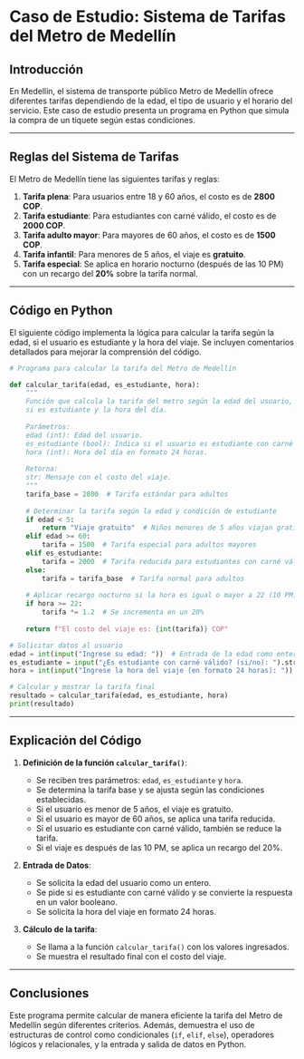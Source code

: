 # Caso de Estudio: Sistema de Tarifas del Metro de Medellín

## Introducción
En Medellín, el sistema de transporte público Metro de Medellín ofrece diferentes tarifas dependiendo de la edad, el tipo de usuario y el horario del servicio. Este caso de estudio presenta un programa en Python que simula la compra de un tiquete según estas condiciones.

---

## Reglas del Sistema de Tarifas
El Metro de Medellín tiene las siguientes tarifas y reglas:

1. **Tarifa plena**: Para usuarios entre 18 y 60 años, el costo es de **2800 COP**.
2. **Tarifa estudiante**: Para estudiantes con carné válido, el costo es de **2000 COP**.
3. **Tarifa adulto mayor**: Para mayores de 60 años, el costo es de **1500 COP**.
4. **Tarifa infantil**: Para menores de 5 años, el viaje es **gratuito**.
5. **Tarifa especial**: Se aplica en horario nocturno (después de las 10 PM) con un recargo del **20%** sobre la tarifa normal.

---

## Código en Python
El siguiente código implementa la lógica para calcular la tarifa según la edad, si el usuario es estudiante y la hora del viaje. Se incluyen comentarios detallados para mejorar la comprensión del código.

```python
# Programa para calcular la tarifa del Metro de Medellín

def calcular_tarifa(edad, es_estudiante, hora):
    """
    Función que calcula la tarifa del metro según la edad del usuario,
    si es estudiante y la hora del día.
    
    Parámetros:
    edad (int): Edad del usuario.
    es_estudiante (bool): Indica si el usuario es estudiante con carné válido.
    hora (int): Hora del día en formato 24 horas.
    
    Retorna:
    str: Mensaje con el costo del viaje.
    """
    tarifa_base = 2800  # Tarifa estándar para adultos
    
    # Determinar la tarifa según la edad y condición de estudiante
    if edad < 5:
        return "Viaje gratuito"  # Niños menores de 5 años viajan gratis
    elif edad >= 60:
        tarifa = 1500  # Tarifa especial para adultos mayores
    elif es_estudiante:
        tarifa = 2000  # Tarifa reducida para estudiantes con carné válido
    else:
        tarifa = tarifa_base  # Tarifa normal para adultos
    
    # Aplicar recargo nocturno si la hora es igual o mayor a 22 (10 PM)
    if hora >= 22:
        tarifa *= 1.2  # Se incrementa en un 20%
    
    return f"El costo del viaje es: {int(tarifa)} COP"

# Solicitar datos al usuario
edad = int(input("Ingrese su edad: "))  # Entrada de la edad como entero
es_estudiante = input("¿Es estudiante con carné válido? (si/no): ").strip().lower() == "si"  # Entrada de booleano
hora = int(input("Ingrese la hora del viaje (en formato 24 horas): "))  # Entrada de la hora como entero

# Calcular y mostrar la tarifa final
resultado = calcular_tarifa(edad, es_estudiante, hora)
print(resultado)
```

---

## Explicación del Código

1. **Definición de la función `calcular_tarifa()`**:
   - Se reciben tres parámetros: `edad`, `es_estudiante` y `hora`.
   - Se determina la tarifa base y se ajusta según las condiciones establecidas.
   - Si el usuario es menor de 5 años, el viaje es gratuito.
   - Si el usuario es mayor de 60 años, se aplica una tarifa reducida.
   - Si el usuario es estudiante con carné válido, también se reduce la tarifa.
   - Si el viaje es después de las 10 PM, se aplica un recargo del 20%.

2. **Entrada de Datos**:
   - Se solicita la edad del usuario como un entero.
   - Se pide si es estudiante con carné válido y se convierte la respuesta en un valor booleano.
   - Se solicita la hora del viaje en formato 24 horas.

3. **Cálculo de la tarifa**:
   - Se llama a la función `calcular_tarifa()` con los valores ingresados.
   - Se muestra el resultado final con el costo del viaje.

---

## Conclusiones
Este programa permite calcular de manera eficiente la tarifa del Metro de Medellín según diferentes criterios. Además, demuestra el uso de estructuras de control como condicionales (`if`, `elif`, `else`), operadores lógicos y relacionales, y la entrada y salida de datos en Python.